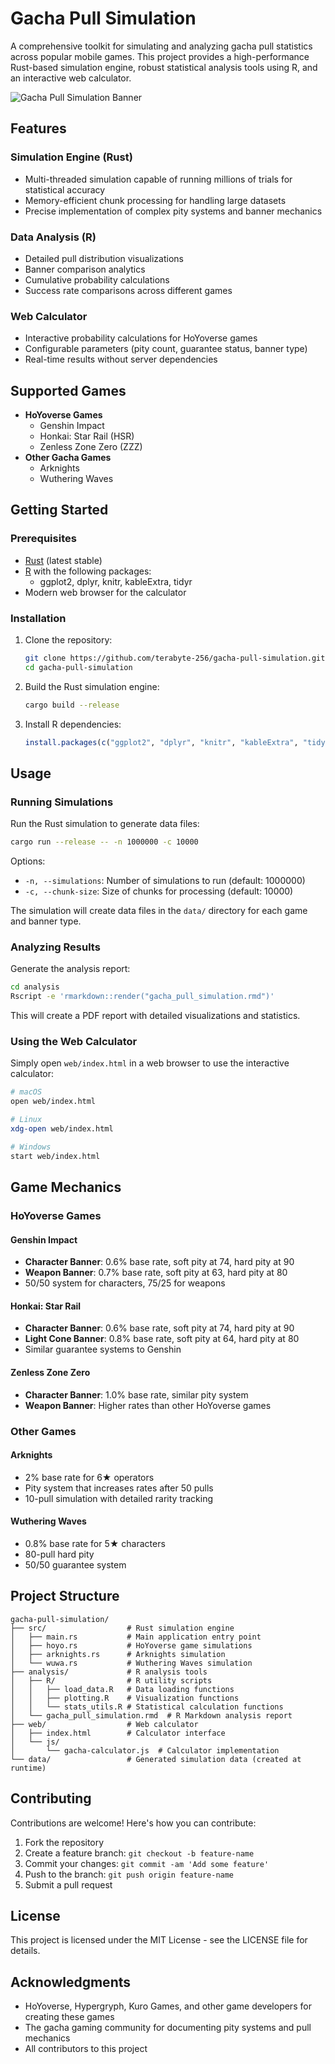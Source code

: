# Gacha Pull Simulation

A comprehensive toolkit for simulating and analyzing gacha pull statistics across popular mobile games. This project provides a high-performance Rust-based simulation engine, robust statistical analysis tools using R, and an interactive web calculator.

![Gacha Pull Simulation Banner](https://i.imgur.com/tXGsVXz.png)

## Features

### Simulation Engine (Rust)
- Multi-threaded simulation capable of running millions of trials for statistical accuracy
- Memory-efficient chunk processing for handling large datasets
- Precise implementation of complex pity systems and banner mechanics

### Data Analysis (R)
- Detailed pull distribution visualizations
- Banner comparison analytics
- Cumulative probability calculations
- Success rate comparisons across different games

### Web Calculator
- Interactive probability calculations for HoYoverse games
- Configurable parameters (pity count, guarantee status, banner type)
- Real-time results without server dependencies

## Supported Games

- **HoYoverse Games**
  - Genshin Impact
  - Honkai: Star Rail (HSR)
  - Zenless Zone Zero (ZZZ)
- **Other Gacha Games**
  - Arknights
  - Wuthering Waves

## Getting Started

### Prerequisites

- [Rust](https://www.rust-lang.org/tools/install) (latest stable)
- [R](https://cran.r-project.org/) with the following packages:
  - ggplot2, dplyr, knitr, kableExtra, tidyr
- Modern web browser for the calculator

### Installation

1. Clone the repository:
   ```bash
   git clone https://github.com/terabyte-256/gacha-pull-simulation.git
   cd gacha-pull-simulation
   ```

2. Build the Rust simulation engine:
   ```bash
   cargo build --release
   ```

3. Install R dependencies:
   ```r
   install.packages(c("ggplot2", "dplyr", "knitr", "kableExtra", "tidyr", "viridis"))
   ```

## Usage

### Running Simulations

Run the Rust simulation to generate data files:

```bash
cargo run --release -- -n 1000000 -c 10000
```

Options:
- `-n, --simulations`: Number of simulations to run (default: 1000000)
- `-c, --chunk-size`: Size of chunks for processing (default: 10000)

The simulation will create data files in the `data/` directory for each game and banner type.

### Analyzing Results

Generate the analysis report:

```bash
cd analysis
Rscript -e 'rmarkdown::render("gacha_pull_simulation.rmd")'
```

This will create a PDF report with detailed visualizations and statistics.

### Using the Web Calculator

Simply open `web/index.html` in a web browser to use the interactive calculator:

```bash
# macOS
open web/index.html

# Linux
xdg-open web/index.html

# Windows
start web/index.html
```

## Game Mechanics

### HoYoverse Games

#### Genshin Impact
- **Character Banner**: 0.6% base rate, soft pity at 74, hard pity at 90
- **Weapon Banner**: 0.7% base rate, soft pity at 63, hard pity at 80
- 50/50 system for characters, 75/25 for weapons

#### Honkai: Star Rail
- **Character Banner**: 0.6% base rate, soft pity at 74, hard pity at 90
- **Light Cone Banner**: 0.8% base rate, soft pity at 64, hard pity at 80
- Similar guarantee systems to Genshin

#### Zenless Zone Zero
- **Character Banner**: 1.0% base rate, similar pity system
- **Weapon Banner**: Higher rates than other HoYoverse games

### Other Games

#### Arknights
- 2% base rate for 6★ operators
- Pity system that increases rates after 50 pulls
- 10-pull simulation with detailed rarity tracking

#### Wuthering Waves
- 0.8% base rate for 5★ characters
- 80-pull hard pity
- 50/50 guarantee system

## Project Structure

```
gacha-pull-simulation/
├── src/                  # Rust simulation engine
│   ├── main.rs           # Main application entry point
│   ├── hoyo.rs           # HoYoverse game simulations
│   ├── arknights.rs      # Arknights simulation
│   └── wuwa.rs           # Wuthering Waves simulation
├── analysis/             # R analysis tools
│   ├── R/                # R utility scripts
│   │   ├── load_data.R   # Data loading functions
│   │   ├── plotting.R    # Visualization functions
│   │   └── stats_utils.R # Statistical calculation functions
│   └── gacha_pull_simulation.rmd  # R Markdown analysis report
├── web/                  # Web calculator
│   ├── index.html        # Calculator interface
│   └── js/
│       └── gacha-calculator.js  # Calculator implementation
└── data/                 # Generated simulation data (created at runtime)
```

## Contributing

Contributions are welcome! Here's how you can contribute:

1. Fork the repository
2. Create a feature branch: `git checkout -b feature-name`
3. Commit your changes: `git commit -am 'Add some feature'`
4. Push to the branch: `git push origin feature-name`
5. Submit a pull request

## License

This project is licensed under the MIT License - see the LICENSE file for details.

## Acknowledgments

- HoYoverse, Hypergryph, Kuro Games, and other game developers for creating these games
- The gacha gaming community for documenting pity systems and pull mechanics
- All contributors to this project
